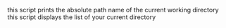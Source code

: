 this script prints the absolute path name of the current working directory
this script displays the list of your current directory
